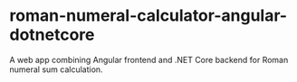 # roman-numeral-calculator-angular-dotnetcore
A web app combining Angular frontend and .NET Core backend for Roman numeral sum calculation.
